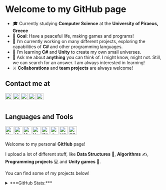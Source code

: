 # Welcome to my GitHub page

- 🎓 Currently studying **Computer Science** at the **University of Piraeus, Greece**
- 🚩 **Goal**: Have a peaceful life, making games and programs!
- 🔭 I’m currently working on many different projects, exploring the capabilities of **C#** and other programming languages.
- 🌱 I’m learning **C#** and **Unity**  to create my own small universes.
- 💬 Ask me about **anything** you can think of. I might know, might not. Still, we can search for an answer. I am always interested in learning!
- ⚔ **Collaborations** and **team projects** are always welcome!

## Contact me at

[<img align="left" alt="Stratis-Dermanoutsos | StackOverflow" width="22px" src="https://cdn.jsdelivr.net/npm/simple-icons@3.5.0/icons/stackoverflow.svg" />][stackoverflow]
[<img align="left" alt="Stratis-Dermanoutsos | itch" width="22px" src="https://cdn.jsdelivr.net/npm/simple-icons@3.5.0/icons/itch-dot-io.svg" />][itch]
[<img align="left" alt="Stratis-Dermanoutsos | Twitter" width="22px" src="https://cdn.jsdelivr.net/npm/simple-icons@v3/icons/twitter.svg" />][twitter]
[<img align="left" alt="Stratis-Dermanoutsos | Instagram" width="22px" src="https://cdn.jsdelivr.net/npm/simple-icons@v3/icons/instagram.svg" />][instagram]
[<img align="left" alt="Stratis-Dermanoutsos | Discord" width="22px" src="https://cdn.jsdelivr.net/npm/simple-icons@3.5.0/icons/discord.svg" />][discord]

<br><br>

## Languages and Tools

<img align="left" alt="Csharp" width="26px" src="https://cdn.jsdelivr.net/npm/simple-icons@3.5.0/icons/csharp.svg" />
<img align="left" alt="Visual Studio Code" width="26px" src="https://cdn.jsdelivr.net/npm/simple-icons@3.5.0/icons/visualstudiocode.svg" />
<img align="left" alt="Visual Studio" width="26px" src="https://cdn.jsdelivr.net/npm/simple-icons@3.5.0/icons/visualstudio.svg" />
<img align="left" alt="Unity" width="26px" src="https://cdn.jsdelivr.net/npm/simple-icons@3.5.0/icons/unity.svg" />
<img align="left" alt="GitHub" width="26px" src="https://cdn.jsdelivr.net/npm/simple-icons@3.5.0/icons/github.svg" />
<img align="left" alt="Javascript" width="26px" src="https://cdn.jsdelivr.net/npm/simple-icons@3.5.0/icons/javascript.svg" />
<img align="left" alt="HTML" width="26px" src="https://cdn.jsdelivr.net/npm/simple-icons@3.5.0/icons/html5.svg" />
<img align="left" alt="CSS" width="26px" src="https://cdn.jsdelivr.net/npm/simple-icons@3.5.0/icons/css3.svg" />

<br><br>

Welcome to my personal **GitHub** page!

I upload a lot of different stuff, like **Data Structures** 🎁, **Algorithms** ✍, **Programming projects** 💻 and **Unity games** 🚩.

You can find some of my projects below!

<details>
<summary> ***GitHub Stats:***</summary>

![Stratis-Dermanoutsos's GitHub Stats](https://github-readme-stats.stratis-dermanoutsos.vercel.app/api?username=Stratis-Dermanoutsos&show_icons=true&theme=dark&hide_border=true)

![Stratis-Dermanoutsos's Top Languages](https://github-readme-stats.stratis-dermanoutsos.vercel.app/api/top-langs/?username=Stratis-Dermanoutsos&layout=compact&theme=dark&hide_border=true)
</details>

[stackoverflow]: https://stackoverflow.com/users/13187980/stratis-dermanoutsos
[itch]: https://infinite-pain.itch.io
[twitter]: https://twitter.com/stratis_derm
[instagram]: https://www.instagram.com/stratis_derm
[discord]: https://www.discord.com/users/192691918000357376/
